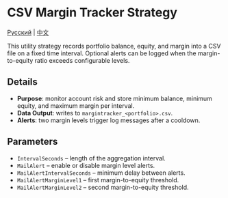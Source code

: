 # CSV Margin Tracker Strategy
[Русский](README_ru.md) | [中文](README_cn.md)

This utility strategy records portfolio balance, equity, and margin into a CSV file on a fixed time interval.
Optional alerts can be logged when the margin-to-equity ratio exceeds configurable levels.

## Details
- **Purpose**: monitor account risk and store minimum balance, minimum equity, and maximum margin per interval.
- **Data Output**: writes to `margintracker_<portfolio>.csv`.
- **Alerts**: two margin levels trigger log messages after a cooldown.

## Parameters
- `IntervalSeconds` – length of the aggregation interval.
- `MailAlert` – enable or disable margin level alerts.
- `MailAlertIntervalSeconds` – minimum delay between alerts.
- `MailAlertMarginLevel1` – first margin-to-equity threshold.
- `MailAlertMarginLevel2` – second margin-to-equity threshold.
